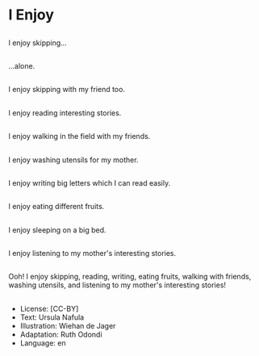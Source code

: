 # I Enjoy

##
I enjoy skipping...

##
...alone.

##
I enjoy skipping with
my friend too.

##
I enjoy reading
interesting stories.

##
I enjoy walking in
the field with my
friends.

##
I enjoy washing
utensils for my
mother.

##
I enjoy writing big
letters which I can
read easily.

##
I enjoy eating
different fruits.

##
I enjoy sleeping on a
big bed.

##
I enjoy listening to
my mother's
interesting stories.

##
Ooh! I enjoy skipping,
reading, writing, eating
fruits, walking with
friends, washing
utensils, and listening
to my mother's interesting
stories!

##
* License: [CC-BY]
* Text: Ursula Nafula
* Illustration: Wiehan de Jager
* Adaptation: Ruth Odondi
* Language: en
